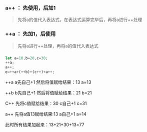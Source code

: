 ### a++ ： 先使用，后加1

>先将a的值代入表达式，在表达式运算完毕后，再将a进行++处理

### ++a ： 先加1，后使用

>先将a进行++处理，再将a的值代入表达式

### 

```javascript
let a=10,b=20,c=30;
++a;
a++;
e=++a+(++b)+(c++)+a++;
```

++a a先自己+1  然后将值赋给结果：13      a=13

++b  b先自己+1  然后将值赋给结果：21      b=21

C++ 先将c值赋给结果：30     c自己+1      c=31

a++ 先将a值13赋给结果:13   a自己+1       a=14

此时所有结果加起来：13+21+30+13=77

